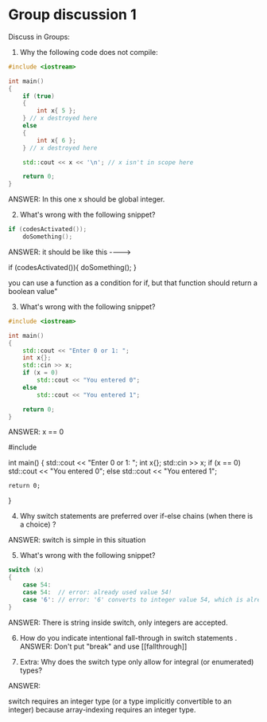 # Group discussion 1

Discuss in Groups:

1. Why the following code does not compile:

```cpp
#include <iostream>

int main()
{
    if (true)
    {
        int x{ 5 };
    } // x destroyed here
    else
    {
        int x{ 6 };
    } // x destroyed here

    std::cout << x << '\n'; // x isn't in scope here

    return 0;
}
```
ANSWER:
In this one x should be global integer.



2. What's wrong with the following snippet?

```cpp
if (codesActivated());
    doSomething();
```
ANSWER: 
it should be like this ---->

if (codesActivated()){
    doSomething();
}

you can use a function as a condition for if, but that function should return a boolean value"




3.  What's wrong with the following snippet?

```cpp
#include <iostream>

int main()
{
    std::cout << "Enter 0 or 1: ";
    int x{};
    std::cin >> x;
    if (x = 0) 
        std::cout << "You entered 0";
    else
        std::cout << "You entered 1";

    return 0;
}
```
ANSWER: x == 0

#include <iostream>

int main()
{
    std::cout << "Enter 0 or 1: ";
    int x{};
    std::cin >> x;
    if (x == 0) 
        std::cout << "You entered 0";
    else
        std::cout << "You entered 1";

    return 0;
}



4. Why switch statements are preferred over if-else chains (when there is a choice) ?

ANSWER:
switch is simple in this situation

5.  What's wrong with the following snippet?

```cpp
switch (x)
{
    case 54:
    case 54:  // error: already used value 54!
    case '6': // error: '6' converts to integer value 54, which is already used
}
```
ANSWER: There is string inside switch, only integers are accepted.


6. How do you indicate intentional fall-through in switch statements .
ANSWER:
Don't put "break" and use [[fallthrough]]

7. Extra: Why does the switch type only allow for integral (or enumerated) types? 


ANSWER: 

switch requires an integer type (or a type implicitly convertible to an integer) because array-indexing requires an integer type.




